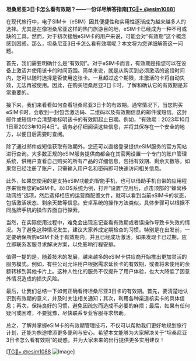 **坦桑尼亚3日卡怎么看有效期？——一份详尽解答指南[[TG💪+ @esim1088](https://t.me/s/esim1088)]**

在现代旅行中，电子SIM卡（eSIM）因其便捷性和实用性逐渐成为越来越多人的选择。尤其是在像坦桑尼亚这样的热门旅游目的地，eSIM卡已经成为一种不可或缺的工具。然而，对于初次接触eSIM卡的用户来说，可能会对“有效期”这个概念感到困惑。那么，坦桑尼亚3日卡怎么看有效期呢？本文将为您详细解答这一问题。

首先，我们需要明确什么是“有效期”。对于eSIM卡而言，有效期是指您可以在设备上激活并使用该卡的时间范围。简单来说，就是从购买到必须激活的这段时间内，您可以随时选择是否使用这张卡。一旦超过这个期限，未激活的卡将自动失效，无法再被使用。因此，在购买坦桑尼亚3日卡时，了解和确认它的有效期是非常重要的。

接下来，我们来看看如何查看坦桑尼亚3日卡的有效期。通常情况下，当您购买eSIM卡时，会收到一封包含激活码、二维码以及有效期信息的邮件或短信。这封邮件或短信中会清楚地标明该卡的有效期起止日期。例如，“有效期：2023年10月1日至2023年10月4日”。请务必仔细阅读这些信息，并将其保存在一个安全的地方，以便日后需要时查阅。

除了通过邮件或短信获取有效期外，您还可以直接登录提供eSIM服务的官方网站进行查询。大多数正规的eSIM服务提供商都会在其官网设置一个专门的账户管理系统，供用户查看自己购买的所有产品的详细信息，包括有效期、剩余天数等。如果您已经注册了账户，只需输入用户名和密码即可快速访问相关信息。

此外，如果您使用的是支持eSIM功能的智能手机，也可以借助手机自带的应用程序来管理您的eSIM卡。以iOS系统为例，打开“设置”应用后，点击顶部的“蜂窝移动网络”选项，然后选择相应的运营商配置文件，就可以看到当前eSIM卡的状态，包括激活状态、剩余天数等信息。安卓系统的操作方法类似，具体步骤可以根据不同品牌手机的操作界面自行探索。

当然，在实际使用过程中，难免会出现忘记查看有效期或者误操作导致卡失效的情况。为了避免这种情况发生，建议大家养成定期检查的习惯。特别是在出发前，一定要确保所购eSIM卡处于有效期内，并且已经成功激活。如果发现卡已过期，应立即联系客服寻求解决方案，以免影响行程安排。

值得一提的是，随着技术的发展，越来越多的eSIM卡供应商开始推出更加灵活的服务模式。例如，有些公司允许用户根据需求延长卡的有效期，或者将未使用的余额转移到其他卡片上。这种人性化的服务不仅提升了用户体验，也大大降低了因意外情况造成的损失风险。

最后，让我们总结一下如何正确看待坦桑尼亚3日卡的有效期。首先，要清楚地认识到有效期的意义，并及时关注相关通知；其次，利用各种渠道核实卡的具体信息；再次，保持良好的习惯，避免因疏忽而造成不必要的麻烦；最后，如果有任何疑问或困难，不要犹豫，尽快联系专业客服寻求帮助。

总之，了解并掌握eSIM卡的有效期管理技巧，不仅可以帮助我们更好地规划旅行计划，还能为旅途增添更多便利与安心。希望本文能够为大家解决关于“坦桑尼亚3日卡怎么看有效期”的疑惑，并为大家未来的出行提供更多实用建议！

[[TG💪+ @esim1088](https://t.me/s/esim1088) ![Image](https://i.postimg.cc/4NQfJmqS/Snipaste-2025-05-13-00-14-12.png)]